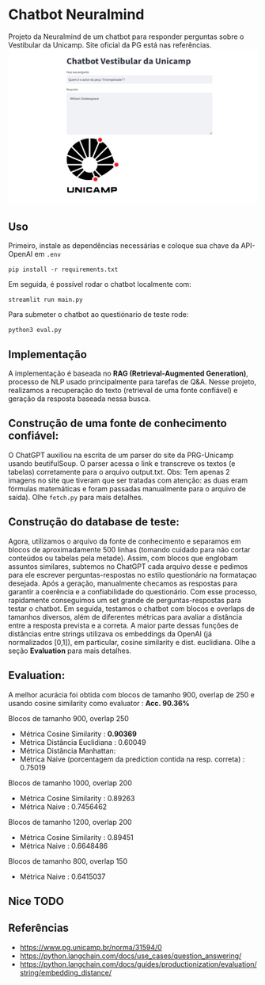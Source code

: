 # Chatbot Neuralmind
Projeto da Neuralmind de um chatbot para responder perguntas sobre o Vestibular da Unicamp. Site oficial da PG está nas referências.
![](screenshot.png)

Uso
-----
Primeiro, instale as dependências necessárias e coloque sua chave da API-OpenAI em ```.env```
```
pip install -r requirements.txt
```
Em seguida, é possível rodar o chatbot localmente com:
```
streamlit run main.py
```
Para submeter o chatbot ao questiónario de teste rode:
```
python3 eval.py
```

Implementação
-----
A implementação é baseada no **RAG (Retrieval-Augmented Generation)**, processo de NLP usado principalmente para tarefas de Q&A. Nesse projeto, realizamos a recuperação do texto (retrieval de uma fonte confiável) e geração da resposta baseada nessa busca. 

Construção de uma fonte de conhecimento confiável:
-----
O ChatGPT auxiliou na escrita de um parser do site da PRG-Unicamp usando beutifulSoup. O parser acessa o link e transcreve os textos (e tabelas) corretamente para o arquivo output.txt. Obs: Tem apenas 2 imagens no site que tiveram que ser tratadas com atenção: as duas eram fórmulas matemáticas e foram passadas manualmente para o arquivo de saída). Olhe ```fetch.py``` para mais detalhes.

Construção do database de teste:
-----
Agora, utilizamos o arquivo da fonte de conhecimento e separamos em blocos de aproximadamente 500 linhas (tomando cuidado para não cortar conteúdos ou tabelas pela metade). Assim, com blocos que englobam assuntos similares, subtemos no ChatGPT cada arquivo desse e pedimos para ele escrever perguntas-respostas no estilo questionário na formataçao desejada. Após a geração, manualmente checamos as respostas para garantir a coerência e a confiabilidade do questionário. Com esse processo, rapidamente conseguimos um set grande de perguntas-respostas para testar o chatbot. Em seguida, testamos o chatbot com blocos e overlaps de tamanhos diversos, além de diferentes métricas para avaliar a distância entre a resposta prevista e a correta. A maior parte dessas funções de distâncias entre strings utilizava os embeddings da OpenAI (já normalizados [0,1]), em particular, cosine similarity e dist. euclidiana. Olhe a seção **Evaluation** para mais detalhes.

Evaluation:
-----
A melhor acurácia foi obtida com blocos de tamanho 900, overlap de 250 e usando cosine similarity como evaluator : **Acc. 90.36%**

Blocos de tamanho 900, overlap 250
* Métrica Cosine Similarity : **0.90369**
* Métrica Distância Euclidiana : 0.60049
* Métrica Distância Manhattan: 
* Métrica Naive (porcentagem da prediction contida na resp. correta) : 0.75019

Blocos de tamanho 1000, overlap 200
* Métrica Cosine Similarity : 0.89263
* Métrica Naive : 0.7456462

Blocos de tamanho 1200, overlap 200
* Métrica Cosine Similarity : 0.89451
* Métrica Naive : 0.6648486

Blocos de tamanho 800, overlap 150
* Métrica Naive : 0.6415037

Nice TODO
-----


Referências
-----
* https://www.pg.unicamp.br/norma/31594/0
* https://python.langchain.com/docs/use_cases/question_answering/
* https://python.langchain.com/docs/guides/productionization/evaluation/string/embedding_distance/
